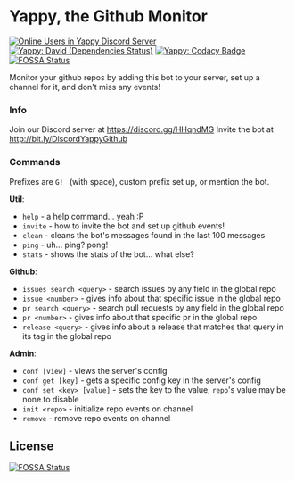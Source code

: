 # Yappy, the Github Monitor

[![Online Users in Yappy Discord Server](https://discordapp.com/api/guilds/231548941492027393/embed.png)](https://discord.gg/HHqndMG)
[![Yappy: David (Dependencies Status)](https://img.shields.io/david/datitisev/DiscordBot-Yappy.svg?maxAge=2592000)](https://david-dm.org/datitisev/DiscordBot-Yappy)
[![Yappy: Codacy Badge](https://api.codacy.com/project/badge/Grade/950ed41fd5b6417d9cc83f332d93e0ef)](https://www.codacy.com/app/datiti/DiscordBot-Yappy?utm_source=github.com&amp;utm_medium=referral&amp;utm_content=datitisev/DiscordBot-Yappy&amp;utm_campaign=Badge_Grade)
[![FOSSA Status](https://app.fossa.io/api/projects/git%2Bgithub.com%2FYappyBots%2FYappyGithub.svg?type=shield)](https://app.fossa.io/projects/git%2Bgithub.com%2FYappyBots%2FYappyGithub?ref=badge_shield)

Monitor your github repos by adding this bot to your server, set up a channel for it, and don't miss any events!

### Info

Join our Discord server at https://discord.gg/HHqndMG
Invite the bot at http://bit.ly/DiscordYappyGithub

### Commands
Prefixes are `G! ` (with space), custom prefix set up, or mention the bot.


__**Util**__:
  - `help` - a help command... yeah :P
  - `invite` - how to invite the bot and set up github events!
  - `clean` - cleans the bot's messages found in the last 100 messages
  - `ping` - uh... ping? pong!
  - `stats` - shows the stats of the bot... what else?

__**Github**__:
  - `issues search <query>` - search issues by any field in the global repo
  - `issue <number>` - gives info about that specific issue in the global repo
  - `pr search <query>` - search pull requests by any field in the global repo
  - `pr <number>` - gives info about that specific pr in the global repo
  - `release <query>` - gives info about a release that matches that query in its tag in the global repo

__**Admin**__:
  - `conf [view]` - views the server's config
  - `conf get [key]` - gets a specific config key in the server's config
  - `conf set <key> [value]` - sets the key to the value, `repo`'s value may be none to disable
  - `init <repo>` - initialize repo events on channel
  - `remove` - remove repo events on channel


## License
[![FOSSA Status](https://app.fossa.io/api/projects/git%2Bgithub.com%2FYappyBots%2FYappyGithub.svg?type=large)](https://app.fossa.io/projects/git%2Bgithub.com%2FYappyBots%2FYappyGithub?ref=badge_large)